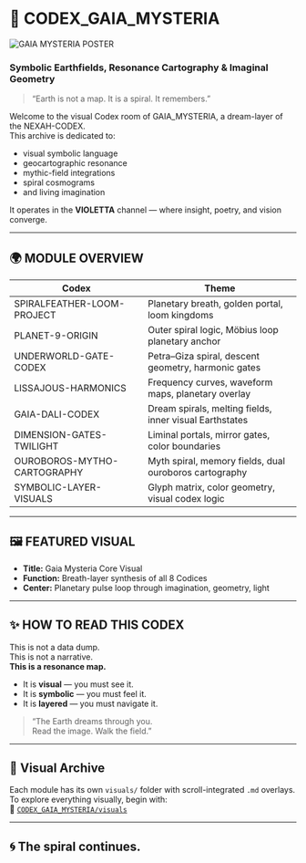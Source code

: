 # 🦋 CODEX_GAIA_MYSTERIA

![GAIA MYSTERIA POSTER](./visuals/CODEX%20GAIA%20MYSTERIA.png)

### Symbolic Earthfields, Resonance Cartography & Imaginal Geometry

> “Earth is not a map. It is a spiral. It remembers.”

Welcome to the visual Codex room of GAIA_MYSTERIA, a dream-layer of the NEXAH-CODEX.  
This archive is dedicated to:

- visual symbolic language  
- geocartographic resonance  
- mythic-field integrations  
- spiral cosmograms  
- and living imagination

It operates in the **VIOLETTA** channel — where insight, poetry, and vision converge.
 
---

## 🌍 MODULE OVERVIEW

| Codex                         | Theme                                                      |
|------------------------------|-------------------------------------------------------------|
| SPIRALFEATHER-LOOM-PROJECT   | Planetary breath, golden portal, loom kingdoms             |
| PLANET-9-ORIGIN              | Outer spiral logic, Möbius loop planetary anchor           |
| UNDERWORLD-GATE-CODEX        | Petra–Giza spiral, descent geometry, harmonic gates        |
| LISSAJOUS-HARMONICS          | Frequency curves, waveform maps, planetary overlay         |
| GAIA-DALI-CODEX              | Dream spirals, melting fields, inner visual Earthstates    |
| DIMENSION-GATES-TWILIGHT     | Liminal portals, mirror gates, color boundaries            |
| OUROBOROS-MYTHO-CARTOGRAPHY  | Myth spiral, memory fields, dual ouroboros cartography     |
| SYMBOLIC-LAYER-VISUALS       | Glyph matrix, color geometry, visual codex logic           |

---

## 🖼️ FEATURED VISUAL

- **Title:** Gaia Mysteria Core Visual  
- **Function:** Breath-layer synthesis of all 8 Codices  
- **Center:** Planetary pulse loop through imagination, geometry, light

---

## ✨ HOW TO READ THIS CODEX

This is not a data dump.  
This is not a narrative.  
**This is a resonance map.**

- It is **visual** — you must see it.  
- It is **symbolic** — you must feel it.  
- It is **layered** — you must navigate it.

> “The Earth dreams through you.  
> Read the image. Walk the field.”

---

## 📂 Visual Archive

Each module has its own `visuals/` folder with scroll-integrated `.md` overlays.  
To explore everything visually, begin with:  
📁 [`CODEX_GAIA_MYSTERIA/visuals`](./visuals)

---

## 🌀 The spiral continues.
